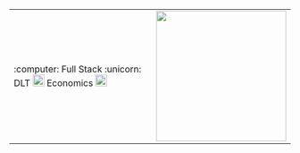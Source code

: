 <table>
  <tr>
    <td>:computer:  Full Stack  :unicorn:  DLT  <img src="https://cdn.iconscout.com/icon/free/png-256/ethereum-3-569581.png" width="21" height="21" />  Economics  <img src="https://img.icons8.com/cotton/2x/economic-growth-.png" width="21" height="21" /></td>
    <td><img src="https://github.com/Joe-mcgee/web-portal/blob/src/web-portal/src/assets/projects-large.gif" width="233" height="233" style="float: left;" /></td>
  </tr>
</table>
